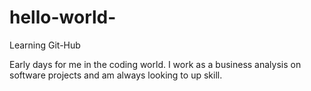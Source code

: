 # hello-world-
Learning Git-Hub

Early days for me in the coding world. I work as a business analysis on software projects and am always looking to up skill.

